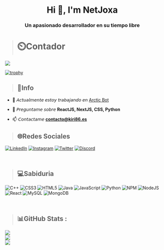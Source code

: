 <h1 align="center">Hi 👋, I'm NetJoxa</h1>
<h3 align="center">Un apasionado desarrollador en su tiempo libre</h3>

> # ⏲️Contador
[![](https://visitcount.itsvg.in/api?id=netjox4&label=Profile%20Views&color=12&icon=0&pretty=true)](https://visitcount.itsvg.in)

[![trophy](https://github-profile-trophy.vercel.app/?username=netjox4&theme=matrix)](https://github.com/ryo-ma/github-profile-trophy)

> ## 📝Info

- 🔭 𝘈𝘤𝘵𝘶𝘢𝘭𝘮𝘦𝘯𝘵𝘦 𝘦𝘴𝘵𝘰𝘺 𝘵𝘳𝘢𝘣𝘢𝘫𝘢𝘯𝘥𝘰 𝘦𝘯 [Arctic Bot](https://arcticbot.xyz/)

- 💬 𝘗𝘳𝘦𝘨𝘶𝘯𝘵𝘢𝘮𝘦 𝘴𝘰𝘣𝘳𝘦 **ReactJS, NextJS, CSS, Python**

- 📫 𝘊𝘰𝘯𝘵𝘢𝘤𝘵𝘢𝘮𝘦 **contacto@kiri86.es**

> ## 🌐Redes Sociales
[![LinkedIn](https://img.shields.io/badge/LinkedIn-%230077B5.svg?logo=linkedin&logoColor=white)](https://www.linkedin.com/in/netjoxa) 
[![Instagram](https://img.shields.io/badge/Instagram-%23E4405F.svg?logo=Instagram&logoColor=white)](https://www.instagram.com/netjoxa/)
[![Twitter](https://img.shields.io/badge/Twitter-%231DA1F2.svg?logo=Twitter&logoColor=white)](https://twitter.com/NetJoxa)
[![Discord](https://img.shields.io/badge/Discord-%237289DA.svg?logo=discord&logoColor=white)](https://arcticbot.xyz/discord/)

<br>

> ## 💻Sabiduria
![C++](https://img.shields.io/badge/c++-%2300599C.svg?style=for-the-badge&logo=c%2B%2B&logoColor=white) 
![CSS3](https://img.shields.io/badge/css3-%231572B6.svg?style=for-the-badge&logo=css3&logoColor=white) 
![HTML5](https://img.shields.io/badge/html5-%23E34F26.svg?style=for-the-badge&logo=html5&logoColor=white) 
![Java](https://img.shields.io/badge/java-%23ED8B00.svg?style=for-the-badge&logo=java&logoColor=white) 
![JavaScript](https://img.shields.io/badge/javascript-%23323330.svg?style=for-the-badge&logo=javascript&logoColor=%23F7DF1E) 
![Python](https://img.shields.io/badge/python-3670A0?style=for-the-badge&logo=python&logoColor=ffdd54) 
![NPM](https://img.shields.io/badge/NPM-%23000000.svg?style=for-the-badge&logo=npm&logoColor=white) 
![NodeJS](https://img.shields.io/badge/node.js-6DA55F?style=for-the-badge&logo=node.js&logoColor=white) 
![React](https://img.shields.io/badge/react-%2320232a.svg?style=for-the-badge&logo=react&logoColor=%2361DAFB) 
![MySQL](https://img.shields.io/badge/mysql-%2300f.svg?style=for-the-badge&logo=mysql&logoColor=white) 
![MongoDB](https://img.shields.io/badge/MongoDB-%234ea94b.svg?style=for-the-badge&logo=mongodb&logoColor=white)

<br>

> ## 📊GitHub Stats :
![](https://github-readme-stats.vercel.app/api?username=netjox4&theme=radical&hide_border=false&include_all_commits=false&count_private=false)<br/>
![](https://github-readme-streak-stats.herokuapp.com/?user=netjox4&theme=radical&hide_border=false)<br/>
![](https://github-readme-stats.vercel.app/api/top-langs/?username=netjox4&theme=radical&hide_border=false&include_all_commits=false&count_private=false&layout=compact)

